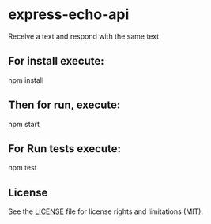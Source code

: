 # express-echo-api
Receive a text and respond with the same text

## For install execute:

npm install

## Then for run, execute:

npm start

## For Run tests execute:

npm test

## License

See the [LICENSE](LICENSE.md) file for license rights and limitations (MIT).